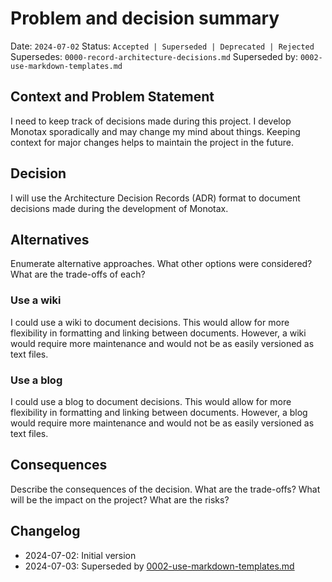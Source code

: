 # Problem and decision summary

Date: `2024-07-02`
Status: `Accepted | Superseded | Deprecated | Rejected`
Supersedes: `0000-record-architecture-decisions.md`
Superseded by: `0002-use-markdown-templates.md`

## Context and Problem Statement

I need to keep track of decisions made during this project. I develop Monotax sporadically and may change my mind about things. Keeping context for major changes helps to maintain the project in the future.

## Decision

I will use the Architecture Decision Records (ADR) format to document decisions made during the development of Monotax.

## Alternatives

Enumerate alternative approaches. What other options were considered? What are the trade-offs of each?

### Use a wiki

I could use a wiki to document decisions. This would allow for more flexibility in formatting and linking between documents. However, a wiki would require more maintenance and would not be as easily versioned as text files.

### Use a blog

I could use a blog to document decisions. This would allow for more flexibility in formatting and linking between documents. However, a blog would require more maintenance and would not be as easily versioned as text files.

## Consequences

Describe the consequences of the decision. What are the trade-offs? What will be the impact on the project? What are the risks?

## Changelog

- 2024-07-02: Initial version
- 2024-07-03: Superseded by [0002-use-markdown-templates.md](0002-use-markdown-templates.md)